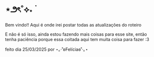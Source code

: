# ⋆౨ৎ˚⟡˖ ࣪
Bem vindo!!
Aqui é onde irei postar todas as atualizações do roteiro 

E não é só isso, ainda estou fazendo mais coisas para esse site, então tenha paciência porque essa coitada aqui tem muita coisa para fazer :3

feito dia 25/03/2025 por
  ⋆｡‧˚ʚFelíciaɞ˚‧｡⋆
